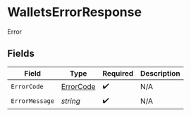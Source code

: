 # WalletsErrorResponse

Error


## Fields

| Field                                         | Type                                          | Required                                      | Description                                   |
| --------------------------------------------- | --------------------------------------------- | --------------------------------------------- | --------------------------------------------- |
| `ErrorCode`                                   | [ErrorCode](../../Models/Errors/ErrorCode.md) | :heavy_check_mark:                            | N/A                                           |
| `ErrorMessage`                                | *string*                                      | :heavy_check_mark:                            | N/A                                           |
